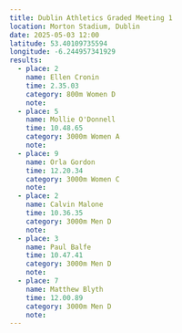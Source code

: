 ```yaml
---
title: Dublin Athletics Graded Meeting 1 
location: Morton Stadium, Dublin
date: 2025-05-03 12:00
latitude: 53.40109735594  
longitude: -6.244957341929
results:
  - place: 2
    name: Ellen Cronin
    time: 2.35.03
    category: 800m Women D
    note: 
  - place: 5
    name: Mollie O'Donnell
    time: 10.48.65
    category: 3000m Women A
    note: 
  - place: 9
    name: Orla Gordon
    time: 12.20.34
    category: 3000m Women C
    note: 
  - place: 2
    name: Calvin Malone
    time: 10.36.35
    category: 3000m Men D
    note: 
  - place: 3
    name: Paul Balfe
    time: 10.47.41
    category: 3000m Men D
    note: 
  - place: 7
    name: Matthew Blyth
    time: 12.00.89
    category: 3000m Men D
    note: 
---
```

